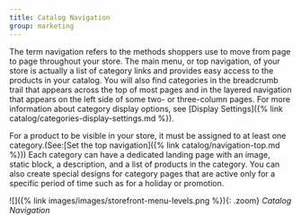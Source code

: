 ```yaml
---
title: Catalog Navigation
group: marketing
---
```


The term navigation refers to the methods shoppers use to move from page to page throughout your store. The main menu, or top navigation, of your store is actually a list of category links and provides easy access to the products in your catalog. You will also find categories in the breadcrumb trail that appears across the top of most pages and in the layered navigation that appears on the left side of some two- or three-column pages. For more information about category display options, see [Display Settings]({% link catalog/categories-display-settings.md %}).

For a product to be visible in your store, it must be assigned to at least one category.(See:[Set the top navigation]({% link catalog/navigation-top.md %})) Each category can have a dedicated landing page with an image, static block, a description, and a list of products in the category. You can also create special designs for category pages that are active only for a specific period of time such as for a holiday or promotion.

![]({% link images/images/storefront-menu-levels.png %}){: .zoom}
_Catalog Navigation_
